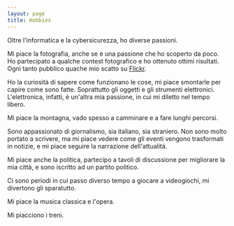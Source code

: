```yaml
---
layout: page
title: Hobbies
---
```


Oltre l'informatica e la cybersicurezza, ho diverse passioni.

Mi piace la fotografia, anche se è una passione che ho scoperto da poco. Ho partecipato a qualche contest fotografico e ho ottenuto ottimi risultati. Ogni tanto pubblico quache mio scatto su [Flickr](https://www.flickr.com/photos/eciavatta/).

Ho la curiosità di sapere come funzionano le cose, mi piace smontarle per capire come sono fatte. Soprattutto gli oggetti e gli strumenti elettronici. L'elettronica, infatti, è un'altra mia passione, in cui mi diletto nel tempo libero.

Mi piace la montagna, vado spesso a camminare e a fare lunghi percorsi.

Sono appassionato di giornalismo, sia italiano, sia straniero. Non sono molto portato a scrivere, ma mi piace vedere come gli eventi vengono trasformati in notizie, e mi piace seguire la narrazione dell'attualità.

Mi piace anche la politica, partecipo a tavoli di discussione per migliorare la mia città, e sono iscritto ad un partito politico.

Ci sono periodi in cui passo diverso tempo a giocare a videogiochi, mi divertono gli sparatutto.

Mi piace la musica classica e l'opera.

Mi piacciono i treni.